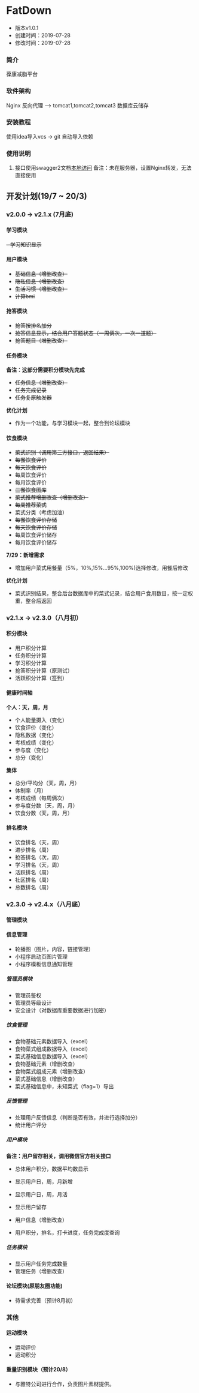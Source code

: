 # FatDown
- 版本v1.0.1
- 创建时间：2019-07-28
- 修改时间：2019-07-28

### 简介
葆康减脂平台

### 软件架构
Nginx 反向代理 ——> tomcat1,tomcat2,tomcat3
数据库云储存

### 安装教程

使用idea导入vcs -> git
自动导入依赖

### 使用说明

1. 接口使用swagger2文档[本地访问](http://localhost:8088/fatdown/swagger-ui.html)
备注：未在服务器，设置Nginx转发，无法直接使用

## 开发计划(19/7 ~ 20/3)

### v2.0.0 -> v2.1.x (7月底)

#### 学习模块
~~- 学习知识显示~~

#### 用户模块

- ~~基础信息（增删改查）~~
- ~~隐私信息（增删改查)~~
- ~~生活习惯（增删改查）~~
- ~~计算bmi~~

#### 抢答模块
- ~~抢答按排名加分~~
- ~~抢答信息显示，结合用户答题状态（一周俩次，一次一道题）~~
- ~~抢答题目（增删改查）~~
    
#### 任务模块

**备注：这部分需要积分模块先完成**

- ~~任务信息（增删改查）~~
- ~~任务完成记录~~
- ~~任务复原触发器~~

**优化计划**

- 作为一个功能，与学习模块一起，整合到论坛模块

#### 饮食模块
- ~~菜式识别（调用第三方接口，返回结果）~~
- ~~每餐饮食评价~~
- ~~每天饮食评价~~
- 每周饮食评价
- 每月饮食评价
- ~~三餐饮食图库~~
- ~~菜式推荐增删改查（增删改查）~~
- ~~每周推荐菜式~~
- 菜式分类（考虑加油）
- ~~每餐饮食评价存储~~
- ~~每天饮食评价存储~~
- 每周饮食评价储存
- 每月饮食评价储存

**7/29：新增需求**

- 增加用户菜式用餐量（5%，10%,15%...95%,100%)选择修改，用餐后修改

**优化计划**

- 菜式识别结果，整合后台数据库中的菜式记录，结合用户食用数目，按一定权重，整合后返回

### v2.1.x -> v2.3.0（八月初）

#### 积分模块

- 用户积分计算
- 任务积分计算
- 学习积分计算
- 抢答积分计算（原测试）
- 活跃积分计算（签到）

#### 健康时间轴

**个人：天，周，月**
- 个人能量摄入（变化）
- 饮食评价（变化）
- 隐私数据（变化）
- 考核成绩（变化）
- 参与度（变化）
- 总分（变化）

**集体**
- 总分/平均分（天，周，月）
- 体制率（月）
- 考核成绩（每周俩次）
- 参与度分数（天，周，月）
- 饮食分数（天，周，月）

#### 排名模块

- 饮食排名（天，周）
- 进步排名（周）
- 抢答排名（次，周）
- 学习排名（天，周）
- 活跃排名（周）
- 社区排名（周）
- 总数排名（周）

### v2.3.0 -> v2.4.x（八月底）

#### 管理模块

#### 信息管理
- 轮播图（图片，内容，链接管理）
- 小程序启动页图片管理
- 小程序模板信息通知管理

##### 管理员模块
- 管理员鉴权
- 管理员等级设计
- 安全设计（对数据库重要数据进行加密）

##### 饮食管理
- 食物基础元素数据导入（excel）
- 食物菜式组成数据导入（excel）
- 菜式基础信息数据导入（excel）
- 食物基础元素（增删改查）
- 食物菜式组成元素（增删改查）
- 菜式基础信息（增删改查）
- 菜式基础信息中，未知菜式（flag=1）导出

##### 反馈管理
- 处理用户反馈信息（判断是否有效，并进行选择加分）
- 统计用户评分

##### 用户模块
**备注：用户留存相关，调用微信官方相关接口**

- 总体用户积分，数据平均数显示
- 显示用户日，周，月新增
- 显示用户日，周，月活
- 显示用户留存

- 用户信息（增删改查）
- 用户积分，排名，打卡进度，任务完成度查询

##### 任务模块
- 显示用户任务完成数量
- 管理任务（增删改查）

#### 论坛模块(原朋友圈功能)
- 待需求完善（预计8月初）


### 其他

#### 运动模块

- 运动评价
- 运动积分

#### 重量识别模块（预计20/8）
- 与雅特公司进行合作，负责图片素材提供。